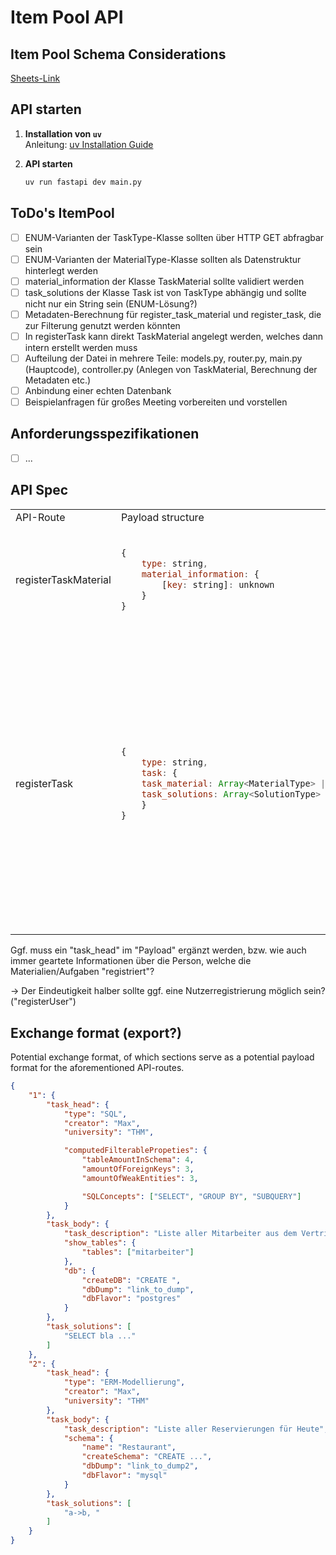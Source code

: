 # Item Pool API

## Item Pool Schema Considerations
[Sheets-Link](https://docs.google.com/spreadsheets/d/1KoMPBrpQwkc_MqvEMF8f3S4bohgVmD9xl5TsExAQftQ/edit?gid=1482087079#gid=1482087079)

## API starten

1. **Installation von `uv`**  
   Anleitung: [uv Installation Guide](https://docs.astral.sh/uv/getting-started/installation/#standalone-installer)

2. **API starten**  
   ```bash
   uv run fastapi dev main.py
   ```

## ToDo's ItemPool
- [ ] ENUM-Varianten der TaskType-Klasse sollten über HTTP GET abfragbar sein
- [ ] ENUM-Varianten der MaterialType-Klasse sollten als Datenstruktur hinterlegt werden
- [ ] material_information der Klasse TaskMaterial sollte validiert werden
- [ ] task_solutions der Klasse Task ist von TaskType abhängig und sollte nicht nur ein String sein (ENUM-Lösung?)
- [ ] Metadaten-Berechnung für register_task_material und register_task, die zur Filterung genutzt werden könnten
- [ ] In registerTask kann direkt TaskMaterial angelegt werden, welches dann intern erstellt werden muss
- [ ] Aufteilung der Datei in mehrere Teile: models.py, router.py, main.py (Hauptcode), controller.py (Anlegen von TaskMaterial, Berechnung der Metadaten etc.)
- [ ] Anbindung einer echten Datenbank
- [ ] Beispielanfragen für großes Meeting vorbereiten und vorstellen

## Anforderungsspezifikationen
- [ ] ...

## API Spec

<table>
<tr>
<td> API-Route </td> <td> Payload structure  </td>  <td> Payload example </td>  <td> Procedure for specific payload example </td>
</tr>
<tr>
<td> registerTaskMaterial </td>
<td>

```javascript
{
	type: string,
	material_information: {
		[key: string]: unknown
	}
}
```

</td>

<td> 

```json
{
	"type": "database",
	"material_information": {
		"create_db": "CREATE ...",
		"db_dump": "link_to_dump",
		"db_flavour": "postgres"
	}
}
```

</td>

<td> 
  
  - registerDatabase(material) -> databaseId
    - computeDatabaseMetaData(id) -> databaseMetaData
      - storeDatabaseMetaData(databaseMetaData) -> void
  
</td>

</tr>

<tr>
<td> registerTask </td>
<td>

```javascript
{
	type: string,
	task: {
    task_material: Array<MaterialType> | Array<IDType>
    task_solutions: Array<SolutionType>
	}
}
```

</td>
<td> 

```json
{
	"type": "SQL",
	"task": {
		"task_material": [
			{
				"type": "task_description",
				"material_information": {
					"description": "Liste aller Mitarbeiter aus dem Vertrieb, mit PNr. und Name, aufsteigend sortiert nach Namen"
				}
			},
			{
				"type": "schema_description",
				"material_information": {
					"tables": ["mitarbeiter", "abteilung", "hotel", "reisen"]
				}
			},
			{
				"type": "resolve_existing_material",
				"id": "id_of_hotel-database"
			}
		],
		"task_solutions": [
			"SELECT foo FROM bar;"
		]
	}
}
```

</td>
<td> 

  - for material in task_material registerTaskMaterial(material)
    - computeMaterialMetaData(material_id) -> materialMetaData
      - storeMaterialMetaData(materialMetaData) -> void
  
</td>
</tr>

</table>

Ggf. muss ein "task_head" im "Payload" ergänzt werden, bzw. wie auch immer geartete Informationen über die Person, welche die Materialien/Aufgaben "registriert"?

-> Der Eindeutigkeit halber sollte ggf. eine Nutzerregistrierung möglich sein? ("registerUser")

## Exchange format (export?)

Potential exchange format, of which sections serve as a potential payload format for the aforementioned API-routes.

```json
{
	"1": {
		"task_head": {
			"type": "SQL",
			"creator": "Max",
			"university": "THM",

            "computedFilterablePropeties": {
                "tableAmountInSchema": 4,
                "amountOfForeignKeys": 3,
                "amountOfWeakEntities": 3,

                "SQLConcepts": ["SELECT", "GROUP BY", "SUBQUERY"]
            }
		},
		"task_body": {
			"task_description": "Liste aller Mitarbeiter aus dem Vertrieb, mit PNr. und Name, aufsteigend sortiert nach Namen",
            "show_tables": {
                "tables": ["mitarbeiter"]
            },
			"db": {
				"createDB": "CREATE ",
				"dbDump": "link_to_dump",
				"dbFlavor": "postgres"
			}
		},
        "task_solutions": [
            "SELECT bla ..."
        ]
	},
	"2": {
		"task_head": {
			"type": "ERM-Modellierung",
			"creator": "Max",
			"university": "THM"
		},
		"task_body": {
			"task_description": "Liste aller Reservierungen für Heute",
			"schema": {
				"name": "Restaurant",
				"createSchema": "CREATE ...",
				"dbDump": "link_to_dump2",
				"dbFlavor": "mysql"
			}
		},
        "task_solutions": [
            "a->b, "
        ]
	}
}

```